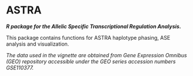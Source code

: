 # ASTRA

***R package for the Allelic Specific Transcriptional Regulation Analysis.***

This package contains functions for ASTRA haplotype phasing, ASE analysis and visualization.

*The data used in the vignette are obtained from Gene Expression Omnibus (GEO) repository accessible under the GEO series accession numbers GSE110377.*
